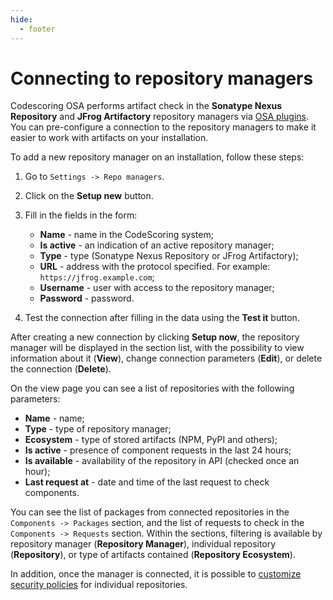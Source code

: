 ```yaml
---
hide:
  - footer
---
```


# Connecting to repository managers

Codescoring OSA performs artifact check in the **Sonatype Nexus Repository** and **JFrog Artifactory** repository managers via [OSA plugins](/osa). You can pre-configure a connection to the repository managers to make it easier to work with artifacts on your installation.

To add a new repository manager on an installation, follow these steps:

1. Go to `Settings -> Repo managers`.
2. Click on the **Setup new** button.
3. Fill in the fields in the form:

    - **Name** - name in the CodeScoring system;
    - **Is active** - an indication of an active repository manager;
    - **Type** - type (Sonatype Nexus Repository or JFrog Artifactory);
    - **URL** - address with the protocol specified. For example: `https://jfrog.example.com`;
    - **Username** - user with access to the repository manager;
    - **Password** - password.

4. Test the connection after filling in the data using the **Test it** button.

After creating a new connection by clicking **Setup now**, the repository manager will be displayed in the section list, with the possibility to view information about it (**View**), change connection parameters (**Edit**), or delete the connection (**Delete**).

On the view page you can see a list of repositories with the following parameters:

- **Name** - name;
- **Type** - type of repository manager;
- **Ecosystem** - type of stored artifacts (NPM, PyPI and others);
- **Is active** - presence of component requests in the last 24 hours;
- **Is available** - availability of the repository in API (checked once an hour);
- **Last request at** - date and time of the last request to check components.

You can see the list of packages from connected repositories in the `Components -> Packages` section, and the list of requests to check in the `Components -> Requests` section. Within the sections, filtering is available by repository manager (**Repository Manager**), individual repository (**Repository**), or type of artifacts contained (**Repository Ecosystem**). 

In addition, once the manager is connected, it is possible to [customize security policies](/osa/osa-policies.en) for individual repositories.
